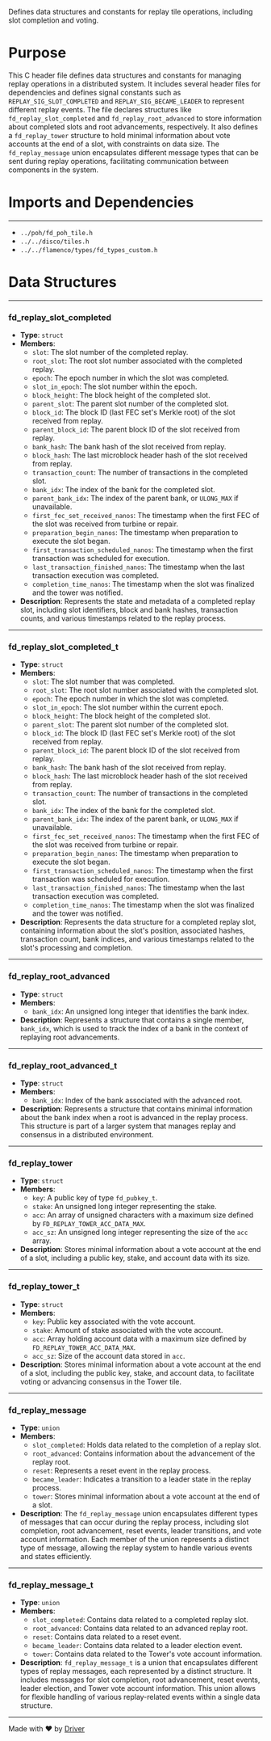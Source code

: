 <!--------------------------------------------------------------------------------->
<!-- IMPORTANT: This file is auto-generated by Driver (https://driver.ai). -------->
<!-- Manual edits may be overwritten on future commits. --------------------------->
<!--------------------------------------------------------------------------------->

Defines data structures and constants for replay tile operations, including slot completion and voting.

# Purpose
This C header file defines data structures and constants for managing replay operations in a distributed system. It includes several header files for dependencies and defines signal constants such as `REPLAY_SIG_SLOT_COMPLETED` and `REPLAY_SIG_BECAME_LEADER` to represent different replay events. The file declares structures like `fd_replay_slot_completed` and `fd_replay_root_advanced` to store information about completed slots and root advancements, respectively. It also defines a `fd_replay_tower` structure to hold minimal information about vote accounts at the end of a slot, with constraints on data size. The `fd_replay_message` union encapsulates different message types that can be sent during replay operations, facilitating communication between components in the system.
# Imports and Dependencies

---
- `../poh/fd_poh_tile.h`
- `../../disco/tiles.h`
- `../../flamenco/types/fd_types_custom.h`


# Data Structures

---
### fd\_replay\_slot\_completed
- **Type**: ``struct``
- **Members**:
    - `slot`: The slot number of the completed replay.
    - `root_slot`: The root slot number associated with the completed replay.
    - `epoch`: The epoch number in which the slot was completed.
    - `slot_in_epoch`: The slot number within the epoch.
    - `block_height`: The block height of the completed slot.
    - `parent_slot`: The parent slot number of the completed slot.
    - `block_id`: The block ID (last FEC set's Merkle root) of the slot received from replay.
    - `parent_block_id`: The parent block ID of the slot received from replay.
    - `bank_hash`: The bank hash of the slot received from replay.
    - `block_hash`: The last microblock header hash of the slot received from replay.
    - `transaction_count`: The number of transactions in the completed slot.
    - `bank_idx`: The index of the bank for the completed slot.
    - `parent_bank_idx`: The index of the parent bank, or `ULONG_MAX` if unavailable.
    - `first_fec_set_received_nanos`: The timestamp when the first FEC of the slot was received from turbine or repair.
    - `preparation_begin_nanos`: The timestamp when preparation to execute the slot began.
    - `first_transaction_scheduled_nanos`: The timestamp when the first transaction was scheduled for execution.
    - `last_transaction_finished_nanos`: The timestamp when the last transaction execution was completed.
    - `completion_time_nanos`: The timestamp when the slot was finalized and the tower was notified.
- **Description**: Represents the state and metadata of a completed replay slot, including slot identifiers, block and bank hashes, transaction counts, and various timestamps related to the replay process.


---
### fd\_replay\_slot\_completed\_t
- **Type**: ``struct``
- **Members**:
    - `slot`: The slot number that was completed.
    - `root_slot`: The root slot number associated with the completed slot.
    - `epoch`: The epoch number in which the slot was completed.
    - `slot_in_epoch`: The slot number within the current epoch.
    - `block_height`: The block height of the completed slot.
    - `parent_slot`: The parent slot number of the completed slot.
    - `block_id`: The block ID (last FEC set's Merkle root) of the slot received from replay.
    - `parent_block_id`: The parent block ID of the slot received from replay.
    - `bank_hash`: The bank hash of the slot received from replay.
    - `block_hash`: The last microblock header hash of the slot received from replay.
    - `transaction_count`: The number of transactions in the completed slot.
    - `bank_idx`: The index of the bank for the completed slot.
    - `parent_bank_idx`: The index of the parent bank, or `ULONG_MAX` if unavailable.
    - `first_fec_set_received_nanos`: The timestamp when the first FEC of the slot was received from turbine or repair.
    - `preparation_begin_nanos`: The timestamp when preparation to execute the slot began.
    - `first_transaction_scheduled_nanos`: The timestamp when the first transaction was scheduled for execution.
    - `last_transaction_finished_nanos`: The timestamp when the last transaction execution was completed.
    - `completion_time_nanos`: The timestamp when the slot was finalized and the tower was notified.
- **Description**: Represents the data structure for a completed replay slot, containing information about the slot's position, associated hashes, transaction count, bank indices, and various timestamps related to the slot's processing and completion.


---
### fd\_replay\_root\_advanced
- **Type**: ``struct``
- **Members**:
    - `bank_idx`: An unsigned long integer that identifies the bank index.
- **Description**: Represents a structure that contains a single member, `bank_idx`, which is used to track the index of a bank in the context of replaying root advancements.


---
### fd\_replay\_root\_advanced\_t
- **Type**: ``struct``
- **Members**:
    - `bank_idx`: Index of the bank associated with the advanced root.
- **Description**: Represents a structure that contains minimal information about the bank index when a root is advanced in the replay process. This structure is part of a larger system that manages replay and consensus in a distributed environment.


---
### fd\_replay\_tower
- **Type**: ``struct``
- **Members**:
    - `key`: A public key of type `fd_pubkey_t`.
    - `stake`: An unsigned long integer representing the stake.
    - `acc`: An array of unsigned characters with a maximum size defined by `FD_REPLAY_TOWER_ACC_DATA_MAX`.
    - `acc_sz`: An unsigned long integer representing the size of the `acc` array.
- **Description**: Stores minimal information about a vote account at the end of a slot, including a public key, stake, and account data with its size.


---
### fd\_replay\_tower\_t
- **Type**: ``struct``
- **Members**:
    - `key`: Public key associated with the vote account.
    - `stake`: Amount of stake associated with the vote account.
    - `acc`: Array holding account data with a maximum size defined by `FD_REPLAY_TOWER_ACC_DATA_MAX`.
    - `acc_sz`: Size of the account data stored in `acc`.
- **Description**: Stores minimal information about a vote account at the end of a slot, including the public key, stake, and account data, to facilitate voting or advancing consensus in the Tower tile.


---
### fd\_replay\_message
- **Type**: ``union``
- **Members**:
    - ``slot_completed``: Holds data related to the completion of a replay slot.
    - ``root_advanced``: Contains information about the advancement of the replay root.
    - ``reset``: Represents a reset event in the replay process.
    - ``became_leader``: Indicates a transition to a leader state in the replay process.
    - ``tower``: Stores minimal information about a vote account at the end of a slot.
- **Description**: The `fd_replay_message` union encapsulates different types of messages that can occur during the replay process, including slot completion, root advancement, reset events, leader transitions, and vote account information. Each member of the union represents a distinct type of message, allowing the replay system to handle various events and states efficiently.


---
### fd\_replay\_message\_t
- **Type**: ``union``
- **Members**:
    - ``slot_completed``: Contains data related to a completed replay slot.
    - ``root_advanced``: Contains data related to an advanced replay root.
    - ``reset``: Contains data related to a reset event.
    - ``became_leader``: Contains data related to a leader election event.
    - ``tower``: Contains data related to the Tower's vote account information.
- **Description**: `fd_replay_message_t` is a union that encapsulates different types of replay messages, each represented by a distinct structure. It includes messages for slot completion, root advancement, reset events, leader election, and Tower vote account information. This union allows for flexible handling of various replay-related events within a single data structure.



---
Made with ❤️ by [Driver](https://www.driver.ai/)